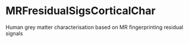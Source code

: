 # MRFresidualSigsCorticalChar
Human grey matter characterisation based on MR fingerprinting residual signals
